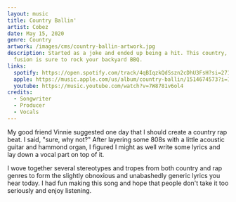 ```yaml
---
layout: music
title: Country Ballin'
artist: Cobez
date: May 15, 2020
genre: Country
artwork: /images/cms/country-ballin-artwork.jpg
description: Started as a joke and ended up being a hit. This country, hip-hop
  fusion is sure to rock your backyard BBQ.
links:
  spotify: https://open.spotify.com/track/4qBIqzkQdSszn2cDhU3FsH?si=27171ff9bd9f4dea
  apple: https://music.apple.com/us/album/country-ballin/1514674573?i=1514674574
  youtube: https://music.youtube.com/watch?v=7W8781v6ol4
credits:
  - Songwriter
  - Producer
  - Vocals
---
```

My good friend Vinnie suggested one day that I should create a country rap beat. I said, "sure, why not?" After layering some 808s with a little acoustic guitar and hammond organ, I figured I might as well write some lyrics and lay down a vocal part on top of it.

I﻿ wove together several stereotypes and tropes from both country and rap genres to form the slightly obnoxious and unabashedly generic lyrics you hear today. I had fun making this song and hope that people don't take it too seriously and enjoy listening.